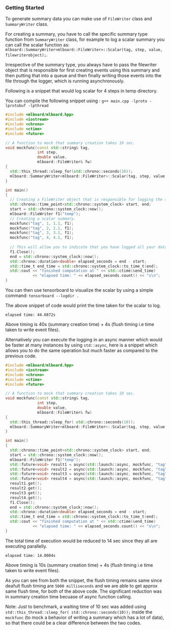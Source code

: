### Getting Started

To generate summary data you can make use of `FileWriter` class and `SummaryWriter` class.

For creating a summary, you have to call the specific summary type function from `SummaryWriter` class, for example to log a scalar summary you can call the scalar function as:
`mlboard::SummaryWriter<mlboard::FileWriter>::Scalar(tag, step, value, filewriterobject);`. 

Irrespective of the summary type, you always have to pass the filewriter object that is responsible for first creating events using this summary and then putting that into a queue and then finally writing those events into the file through the logger, which is running asynchronously.

Following is a snippet that would log scalar for 4 steps in temp directory.

You can compile the following snippet using : `g++ main.cpp -lproto -lprotobuf -lpthread` 

```cpp
#include <mlboard/mlboard.hpp>
#include <iostream>
#include <chrono> 
#include <ctime> 
#include <future>

// A function to mock that summary creation takes 10 sec.
void mockfunc(const std::string& tag,
              int step,
              double value,
              mlboard::FileWriter& fw)
{
  std::this_thread::sleep_for(std::chrono::seconds(10));
  mlboard::SummaryWriter<mlboard::FileWriter>::Scalar(tag, step, value, fw);
}

int main()
{
  // Creating a FileWriter object that is responsible for logging the summary.
  std::chrono::time_point<std::chrono::system_clock> start, end; 
  start = std::chrono::system_clock::now(); 
  mlboard::FileWriter f1("temp");
  // Creating a scalar summary.
  mockfunc("tag", 1, 1.1, f1);
  mockfunc("tag", 2, 2.1, f1);
  mockfunc("tag", 3, 3.1, f1);
  mockfunc("tag", 4, 4.1, f1);
  
  // This will allow you to indicate that you have logged all your data.
  f1.Close();
  end = std::chrono::system_clock::now(); 
  std::chrono::duration<double> elapsed_seconds = end - start; 
  std::time_t end_time = std::chrono::system_clock::to_time_t(end); 
  std::cout << "finished computation at " << std::ctime(&end_time) 
            << "elapsed time: " << elapsed_seconds.count() << "s\n"; 
}
```

You can then use tensorboard to visualize the scalar by using a simple command: `tensorboard --logdir .`

The above snippet of code would print the time taken for the scalar to log.

```
elapsed time: 44.6872s
```

Above timing is 40s (summary creation time) + 4s (flush timing i.e time taken to write event files).

Alternatively you can execute the logging in an async manner which would be faster at many instances by using `std::async`, here is a snippet which allows you to do the same operation but much faster as compared to the previous code.

```cpp
#include <mlboard/mlboard.hpp>
#include <iostream>
#include <chrono> 
#include <ctime> 
#include <future>

// A function to mock that summary creation takes 10 sec.
void mockfunc(const std::string& tag,
              int step,
              double value,
              mlboard::FileWriter& fw)
{
  std::this_thread::sleep_for( std::chrono::seconds(10));
  mlboard::SummaryWriter<mlboard::FileWriter>::Scalar(tag, step, value, fw);
}

int main()
{
  std::chrono::time_point<std::chrono::system_clock> start, end; 
  start = std::chrono::system_clock::now(); 
  mlboard::FileWriter f1("temp");
  std::future<void> result1 = async(std::launch::async, mockfunc, "tag", 1, 1.1, std::ref(f1));
  std::future<void> result2 = async(std::launch::async, mockfunc, "tag", 2, 1.2, std::ref(f1));
  std::future<void> result3 = async(std::launch::async, mockfunc, "tag", 3, 1.3, std::ref(f1));
  std::future<void> result4 = async(std::launch::async, mockfunc, "tag", 4, 1.4, std::ref(f1));
  result1.get();
  result2.get();
  result3.get();
  result4.get();
  f1.Close();  
  end = std::chrono::system_clock::now(); 
  std::chrono::duration<double> elapsed_seconds = end - start; 
  std::time_t end_time = std::chrono::system_clock::to_time_t(end); 
  std::cout << "finished computation at " << std::ctime(&end_time) 
            << "elapsed time: " << elapsed_seconds.count() << "s\n"; 
}
```

The total time of execution would be reduced to 14 sec since they all are executing parallelly.

```
elapsed time: 14.0004s
```

Above timing is 10s (summary creation time) + 4s (flush timing i.e time taken to write event files).

As you can see from both the snippet, the flush timing remains same since deafult flush timing are `5000 milliseconds` and we are able to get approx same flush time, for both of the above code. The significant reduction was in summary creation time becuase of async function calling.

Note: Just to benchmark, a waiting time of 10 sec was added using `std::this_thread::sleep_for( std::chrono::seconds(10));` inside the `mockfunc` (to mock a behavior of writing a summary which has a lot of data), so that there could be a clear difference between the two codes.
